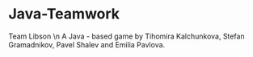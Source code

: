 # Java-Teamwork
Team Libson \n
A Java - based game by Tihomira Kalchunkova, Stefan Gramadnikov, Pavel Shalev and Emilia Pavlova.
